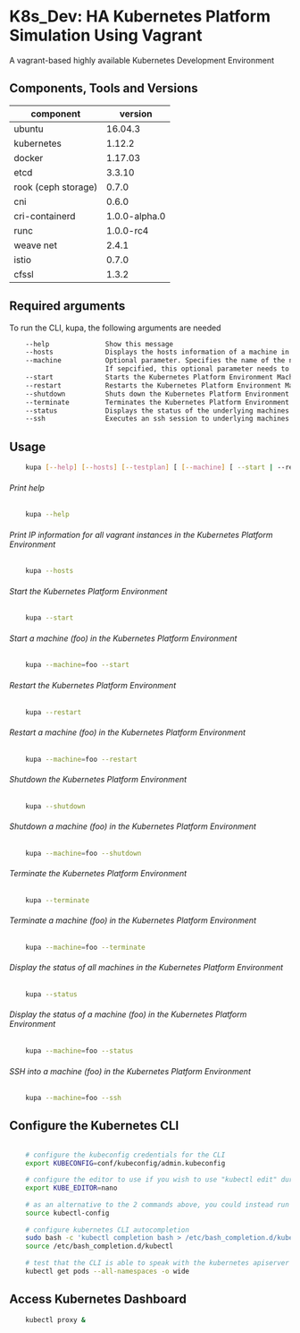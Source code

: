 K8s_Dev: HA Kubernetes Platform Simulation Using Vagrant
========================================================

A vagrant-based highly available Kubernetes Development Environment 

Components, Tools and Versions
------------------------------

|component  | version|
| --------- |  -------- |
|ubuntu | 16.04.3 |
|kubernetes | 1.12.2 |
|docker | 1.17.03 |
|etcd | 3.3.10 |
|rook (ceph storage) | 0.7.0 |
|cni | 0.6.0 |
|cri-containerd | 1.0.0-alpha.0 |
|runc | 1.0.0-rc4 |
|weave net | 2.4.1 |
|istio | 0.7.0|
|cfssl | 1.3.2 |


Required arguments
------------------------

To run the CLI, kupa, the following arguments are needed

```bash
	--help              Show this message
	--hosts             Displays the hosts information of a machine in the Multi-VM environment
	--machine           Optional parameter. Specifies the name of the node on which operation should be perfomed. 
	                    If sepcified, this optional parameter needs to come first in the list of paramters.
	--start             Starts the Kubernetes Platform Environment Machines
	--restart           Restarts the Kubernetes Platform Environment Machines
	--shutdown          Shuts down the Kubernetes Platform Environment Machines
	--terminate         Terminates the Kubernetes Platform Environment Machines
	--status            Displays the status of the underlying machines in the Kubernetes Platform Environment
	--ssh               Executes an ssh session to underlying machines in the Kubernetes Platform Environment
```
	
	
Usage
-------------------

```bash
	kupa [--help] [--hosts] [--testplan] [ [--machine] [ --start | --restart | --shutdown | --terminate | --status | --sssh ] ]
```


###### Print help

```bash
	kupa --help
```

###### Print IP information for all vagrant instances in the Kubernetes Platform Environment

```bash
	kupa --hosts
```

###### Start the Kubernetes Platform Environment

```bash
	kupa --start
```

###### Start a machine (foo) in the Kubernetes Platform Environment

```bash
	kupa --machine=foo --start
```

###### Restart the Kubernetes Platform Environment

```bash
	kupa --restart
```

###### Restart a machine (foo) in the Kubernetes Platform Environment

```bash
	kupa --machine=foo --restart
```

###### Shutdown the Kubernetes Platform Environment

```bash
	kupa --shutdown
```

###### Shutdown a machine (foo) in the Kubernetes Platform Environment

```bash
	kupa --machine=foo --shutdown
```

###### Terminate the Kubernetes Platform Environment

```bash
	kupa --terminate
```

###### Terminate a machine (foo) in the Kubernetes Platform Environment

```bash
	kupa --machine=foo --terminate
```

###### Display the status of all machines in the Kubernetes Platform Environment

```bash
	kupa --status
```

###### Display the status of a machine (foo) in the Kubernetes Platform Environment

```bash
	kupa --machine=foo --status
```

###### SSH into a machine (foo) in the Kubernetes Platform Environment

```bash
	kupa --machine=foo --ssh
```

## Configure the Kubernetes CLI

```bash
    
    # configure the kubeconfig credentials for the CLI
    export KUBECONFIG=conf/kubeconfig/admin.kubeconfig
    
    # configure the editor to use if you wish to use "kubectl edit" during dev/tests
    export KUBE_EDITOR=nano
    
    # as an alternative to the 2 commands above, you could instead run
    source kubectl-config
    
    # configure kubernetes CLI autocompletion
    sudo bash -c 'kubectl completion bash > /etc/bash_completion.d/kubectl'
    source /etc/bash_completion.d/kubectl
    
    # test that the CLI is able to speak with the kubernetes apiserver
    kubectl get pods --all-namespaces -o wide
```

## Access Kubernetes Dashboard

```bash
    kubectl proxy &
```

